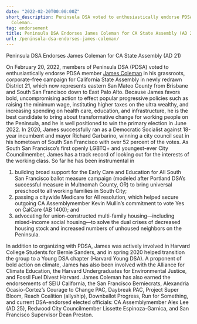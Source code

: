 ```yaml
---
date: "2022-02-20T00:00:00Z"
short_description: Peninsula DSA voted to enthusiastically endorse PDSA member James
  Coleman.
tag: endorsement
title: Peninsula DSA Endorses James Coleman for CA State Assembly (AD 21)
url: /peninsula-dsa-endorses-james-coleman/
---
```


Peninsula DSA Endorses James Coleman for CA State Assembly (AD 21)

On February 20, 2022, members of Peninsula DSA (PDSA) voted to enthusiastically
endorse PDSA member [James Coleman](https://james4california.com/) in his grassroots, corporate-free campaign for
California State Assembly in newly redrawn District 21, which now represents eastern
San Mateo County from Brisbane and South San Francisco down to East Palo Alto.
Because James favors bold, uncompromising action to effect popular progressive
policies such as raising the minimum wage, instituting higher taxes on the ultra wealthy,
and increasing spending on health care, education, and infrastructure, he is the best
candidate to bring about transformative change for working people on the Peninsula,
and he is well positioned to win the primary election in June 2022.
In 2020, James successfully ran as a Democratic Socialist against 18-year incumbent
and mayor Richard Garbarino, winning a city council seat in his hometown of South San
Francisco with over 52 percent of the votes. As South San Francisco’s first openly
LGBTQ+ and youngest-ever City Councilmember, James has a track record of looking
out for the interests of the working class. So far he has been instrumental in

1. building broad support for the Early Care and Education for All South San
Francisco ballot measure campaign (modeled after Portland DSA’s successful
measure in Multnomah County, OR) to bring universal preschool to all working
families in South City;
2. passing a citywide Medicare for All resolution, which helped secure outgoing CA
Assemblymember Kevin Mullin’s commitment to vote Yes on CalCare (AB 1400);
and
3. advocating for union-constructed multi-family housing—including mixed-income
social housing—to solve the dual crises of decreased housing stock and
increased numbers of unhoused neighbors on the Peninsula.

In addition to organizing with PDSA, James was actively involved in Harvard College
Students for Bernie Sanders, and in spring 2020 helped transition the group to a Young
DSA chapter (Harvard Young DSA). A proponent of bold action on climate, James has
also been involved with the Alliance for Climate Education, the Harvard Undergraduates
for Environmental Justice, and Fossil Fuel Divest Harvard.
James Coleman has also earned the endorsements of SEIU California, the San
Francisco Berniecrats, Alexandria Ocasio-Cortez’s Courage to Change PAC, Daybreak
PAC, Project Super Bloom, Reach Coalition (allyship), Downballot Progress, Run for
Something, and current DSA-endorsed elected officials: CA Assemblymember Alex Lee
(AD 25), Redwood City Councilmember Lissette Espinoza-Garnica, and San Francisco
Supervisor Dean Preston.
